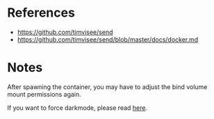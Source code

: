 # References

- https://github.com/timvisee/send
- https://github.com/timvisee/send/blob/master/docs/docker.md

# Notes

After spawning the container, you may have to adjust the bind volume mount permissions again.

If you want to force darkmode, please read [here](https://github.com/timvisee/send/issues/174#issuecomment-1802243265).

